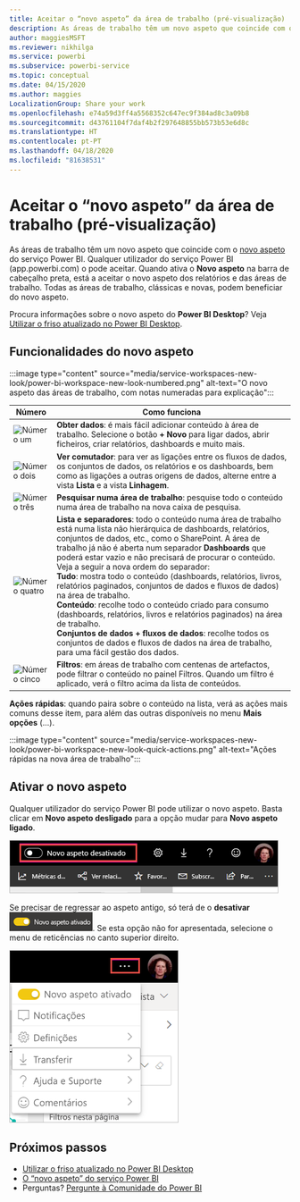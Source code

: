 ```yaml
---
title: Aceitar o “novo aspeto” da área de trabalho (pré-visualização)
description: As áreas de trabalho têm um novo aspeto que coincide com o novo aspeto do serviço Power BI.
author: maggiesMSFT
ms.reviewer: nikhilga
ms.service: powerbi
ms.subservice: powerbi-service
ms.topic: conceptual
ms.date: 04/15/2020
ms.author: maggies
LocalizationGroup: Share your work
ms.openlocfilehash: e74a59d3ff4a5568352c647ec9f384ad8c3a09b8
ms.sourcegitcommit: d43761104f7daf4b2f297648855bb573b53e6d8c
ms.translationtype: HT
ms.contentlocale: pt-PT
ms.lasthandoff: 04/18/2020
ms.locfileid: "81638531"
---
```

# <a name="opt-in-to-the-workspace-new-look-preview"></a>Aceitar o “novo aspeto” da área de trabalho (pré-visualização)

As áreas de trabalho têm um novo aspeto que coincide com o [novo aspeto](../service-new-look.md) do serviço Power BI. Qualquer utilizador do serviço Power BI (app.powerbi.com) o pode aceitar. Quando ativa o **Novo aspeto** na barra de cabeçalho preta, está a aceitar o novo aspeto dos relatórios e das áreas de trabalho. Todas as áreas de trabalho, clássicas e novas, podem beneficiar do novo aspeto.

Procura informações sobre o novo aspeto do **Power BI Desktop**? Veja [Utilizar o friso atualizado no Power BI Desktop](../desktop-ribbon.md).

## <a name="features-of-the-new-look"></a>Funcionalidades do novo aspeto

:::image type="content" source="media/service-workspaces-new-look/power-bi-workspace-new-look-numbered.png" alt-text="O novo aspeto das áreas de trabalho, com notas numeradas para explicação":::

|Número  |Como funciona |
|---------|---------|
|  ![Número um](media/service-workspaces-new-look/circle-one.png)  | **Obter dados**: é mais fácil adicionar conteúdo à área de trabalho. Selecione o botão **+ Novo** para ligar dados, abrir ficheiros, criar relatórios, dashboards e muito mais.  |
| ![Número dois](media/service-workspaces-new-look/circle-two.png)  | **Ver comutador**: para ver as ligações entre os fluxos de dados, os conjuntos de dados, os relatórios e os dashboards, bem como as ligações a outras origens de dados, alterne entre a vista **Lista** e a vista **Linhagem**. |
| ![Número três](media/service-workspaces-new-look/circle-three.png) | **Pesquisar numa área de trabalho**: pesquise todo o conteúdo numa área de trabalho na nova caixa de pesquisa.  |
| ![Número quatro](media/service-workspaces-new-look/circle-four.png)  | **Lista e separadores**: todo o conteúdo numa área de trabalho está numa lista não hierárquica de dashboards, relatórios, conjuntos de dados, etc., como o SharePoint. A área de trabalho já não é aberta num separador **Dashboards** que poderá estar vazio e não precisará de procurar o conteúdo. Veja a seguir a nova ordem do separador: <br>**Tudo**: mostra todo o conteúdo (dashboards, relatórios, livros, relatórios paginados, conjuntos de dados e fluxos de dados) na área de trabalho. <br>**Conteúdo**: recolhe todo o conteúdo criado para consumo (dashboards, relatórios, livros e relatórios paginados) na área de trabalho. <br>**Conjuntos de dados + fluxos de dados**: recolhe todos os conjuntos de dados e fluxos de dados na área de trabalho, para uma fácil gestão dos dados. |
| ![Número cinco](media/service-workspaces-new-look/circle-five.png) | **Filtros**: em áreas de trabalho com centenas de artefactos, pode filtrar o conteúdo no painel Filtros. Quando um filtro é aplicado, verá o filtro acima da lista de conteúdos. |

**Ações rápidas**: quando paira sobre o conteúdo na lista, verá as ações mais comuns desse item, para além das outras disponíveis no menu **Mais opções** (...).

:::image type="content" source="media/service-workspaces-new-look/power-bi-workspace-new-look-quick-actions.png" alt-text="Ações rápidas na nova área de trabalho":::

## <a name="opt-in-to-the-new-look"></a>Ativar o novo aspeto

Qualquer utilizador do serviço Power BI pode utilizar o novo aspeto. Basta clicar em **Novo aspeto desligado** para a opção mudar para **Novo aspeto ligado**.

![Ativar o novo aspeto](media/service-workspaces-new-look/power-bi-new-look-off.png)

Se precisar de regressar ao aspeto antigo, só terá de o **desativar** ![Novo aspeto ativado](media/service-workspaces-new-look/power-bi-new-look-toggle-on.png). Se esta opção não for apresentada, selecione o menu de reticências no canto superior direito.

![Desativar o novo aspeto](media/service-workspaces-new-look/power-bi-new-look-on.png)

## <a name="next-steps"></a>Próximos passos

- [Utilizar o friso atualizado no Power BI Desktop](../desktop-ribbon.md)
- [O “novo aspeto” do serviço Power BI](../service-new-look.md)
- Perguntas? [Pergunte à Comunidade do Power BI](https://community.powerbi.com/)

